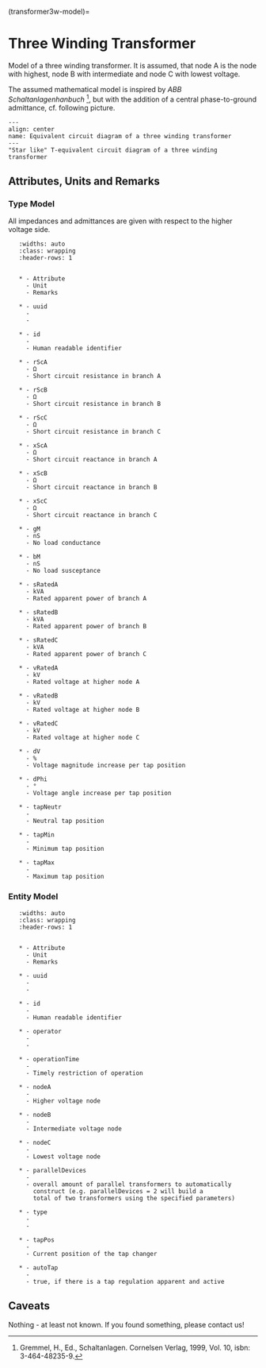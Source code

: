 (transformer3w-model)=

# Three Winding Transformer

Model of a three winding transformer.
It is assumed, that node A is the node with highest, node B with intermediate and node C with lowest voltage.

The assumed mathematical model is inspired by *ABB Schaltanlagenhanbuch* [^cite_gremmel1999], but with the addition of a
central phase-to-ground admittance, cf. following picture.

```{figure} ../../../_static/figures/ecdTransformer3w.png
---
align: center
name: Equivalent circuit diagram of a three winding transformer
---
"Star like" T-equivalent circuit diagram of a three winding transformer
```

## Attributes, Units and Remarks

### Type Model

All impedances and admittances are given with respect to the higher voltage side.

```{list-table}
   :widths: auto
   :class: wrapping
   :header-rows: 1


   * - Attribute
     - Unit
     - Remarks

   * - uuid
     -
     -

   * - id
     -
     - Human readable identifier

   * - rScA
     - Ω
     - Short circuit resistance in branch A

   * - rScB
     - Ω
     - Short circuit resistance in branch B

   * - rScC
     - Ω
     - Short circuit resistance in branch C

   * - xScA
     - Ω
     - Short circuit reactance in branch A

   * - xScB
     - Ω
     - Short circuit reactance in branch B

   * - xScC
     - Ω
     - Short circuit reactance in branch C

   * - gM
     - nS
     - No load conductance

   * - bM
     - nS
     - No load susceptance

   * - sRatedA
     - kVA
     - Rated apparent power of branch A

   * - sRatedB
     - kVA
     - Rated apparent power of branch B

   * - sRatedC
     - kVA
     - Rated apparent power of branch C

   * - vRatedA
     - kV
     - Rated voltage at higher node A

   * - vRatedB
     - kV
     - Rated voltage at higher node B

   * - vRatedC
     - kV
     - Rated voltage at higher node C

   * - dV
     - %
     - Voltage magnitude increase per tap position

   * - dPhi
     - °
     - Voltage angle increase per tap position

   * - tapNeutr
     -
     - Neutral tap position

   * - tapMin
     -
     - Minimum tap position

   * - tapMax
     -
     - Maximum tap position

```

### Entity Model

```{list-table}
   :widths: auto
   :class: wrapping
   :header-rows: 1


   * - Attribute
     - Unit
     - Remarks

   * - uuid
     -
     -

   * - id
     -
     - Human readable identifier

   * - operator
     -
     -

   * - operationTime
     -
     - Timely restriction of operation

   * - nodeA
     -
     - Higher voltage node

   * - nodeB
     -
     - Intermediate voltage node

   * - nodeC
     -
     - Lowest voltage node

   * - parallelDevices
     -
     - overall amount of parallel transformers to automatically
       construct (e.g. parallelDevices = 2 will build a
       total of two transformers using the specified parameters)

   * - type
     -
     -

   * - tapPos
     -
     - Current position of the tap changer

   * - autoTap
     -
     - true, if there is a tap regulation apparent and active

```

## Caveats

Nothing - at least not known.
If you found something, please contact us!

[^cite_gremmel1999]: Gremmel, H., Ed., Schaltanlagen. Cornelsen Verlag, 1999, Vol. 10, isbn: 3-464-48235-9.
